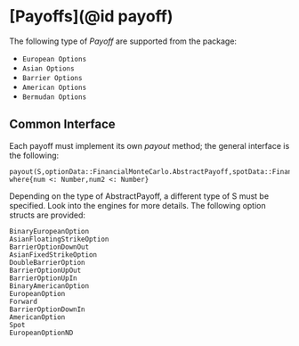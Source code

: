 # [Payoffs](@id payoff)

The following type of *Payoff* are supported from the package:

* `European Options`
* `Asian Options`
* `Barrier Options`
* `American Options`
* `Bermudan Options`

## Common Interface

Each payoff must implement its own *payout* method; the general interface is the following:
```@docs
payout(S,optionData::FinancialMonteCarlo.AbstractPayoff,spotData::FinancialMonteCarlo.AbstractZeroRateCurve,T1::num2=optionData.T) where{num <: Number,num2 <: Number}
```
Depending on the type of AbstractPayoff, a different type of S must be specified. Look into the engines for more details.
The following option structs are provided:
```@docs
BinaryEuropeanOption
AsianFloatingStrikeOption
BarrierOptionDownOut
AsianFixedStrikeOption
DoubleBarrierOption
BarrierOptionUpOut
BarrierOptionUpIn
BinaryAmericanOption
EuropeanOption
Forward
BarrierOptionDownIn
AmericanOption
Spot
EuropeanOptionND
```